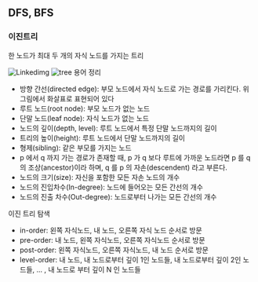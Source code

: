 ## DFS, BFS

### 이진트리

한 노드가 최대 두 개의 자식 노드를 가지는 트리

![Linkedimg](https://w.namu.la/s/4e342ca78778a1a6535ea8b3a1ae70f4443274ebec244a4f803a07ff127a3550cf1df777537736ce4edca3f71f8f11c6cd02e883e8e4b652ae3144e54d4866e7801bf94dbac0265b1e1f41553b6e899574240fb0e406e13432ae5b225c8b1491b734bd7f42a76685808cb832acf3672c)
![tree](https://user-images.githubusercontent.com/26876591/171989908-8cfe4c36-f5bb-4213-a4b1-e187da0688b8.jpg)
용어 정리

- 방향 간선(directed edge): 부모 노드에서 자식 노드로 가는 경로를 가리킨다. 위 그림에서 화살표로 표현되어 있다
- 루트 노드(root node): 부모 노드가 없는 노드
- 단말 노드(leaf node): 자식 노드가 없는 노드
- 노드의 깊이(depth, level): 루트 노드에서 특정 단말 노드까지의 길이
- 트리의 높이(height): 루트 노드에서 단말 노드까지의 길이
- 형제(sibling): 같은 부모를 가지는 노드
- p 에서 q 까지 가는 경로가 존재할 때, p 가 q 보다 루트에 가까운 노드라면 p 를 q 의 조상(ancestor)이라 하며, q 를 p 의 자손(descendent) 라고 부른다.
- 노드의 크기(size): 자신을 포함한 모든 자손 노드의 개수
- 노드의 진입차수(In-degree): 노드에 들어오는 모든 간선의 개수
- 노드의 진출 차수(Out-degree): 노드로부터 나가는 모든 간선의 개수

이진 트리 탐색

- in-order: 왼쪽 자식노드, 내 노드, 오른쪽 자식 노드 순서로 방문
- pre-order: 내 노드, 왼쪽 자식노드, 오른쪽 자식노드 순서로 방문
- post-order: 왼쪽 자식노드, 오른쪽 자식노드, 내 노드 순서로 방문
- level-order: 내 노드, 내 노드로부터 깊이 1인 노드들, 내 노드로부터 깊이 2인 노드들, ... , 내 노드로 부터 깊이 N 인 노드들
